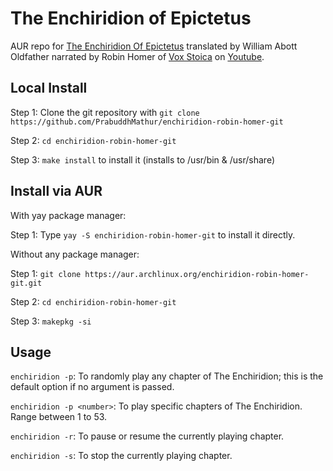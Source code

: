 # The Enchiridion of Epictetus
AUR repo for [The Enchiridion Of Epictetus](https://en.wikisource.org/wiki/Epictetus,_the_Discourses_as_reported_by_Arrian,_the_Manual,_and_Fragments/Manual) translated by William Abott Oldfather narrated by Robin Homer of [Vox Stoica](https://www.youtube.com/@VoxStoica) on [Youtube](https://www.youtube.com/watch?v=vVN-DqUqyS8).

## Local Install

Step 1: Clone the git repository with `git clone https://github.com/PrabuddhMathur/enchiridion-robin-homer-git`

Step 2: `cd enchiridion-robin-homer-git`

Step 3: `make install` to install it (installs to /usr/bin & /usr/share)

## Install via AUR

With yay package manager:

Step 1: Type `yay -S enchiridion-robin-homer-git` to install it directly.

Without any package manager:

Step 1: `git clone https://aur.archlinux.org/enchiridion-robin-homer-git.git`

Step 2: `cd enchiridion-robin-homer-git`

Step 3: `makepkg -si`

## Usage

`enchiridion -p`: To randomly play any chapter of The Enchiridion; this is the default option if no argument is passed.

`enchiridion -p <number>`: To play specific chapters of The Enchiridion. Range between 1 to 53.

`enchiridion -r`: To pause or resume the currently playing chapter.

`enchiridion -s`: To stop the currently playing chapter.
